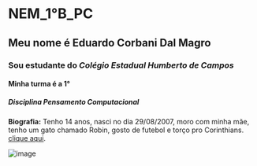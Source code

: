 # **NEM_1°B_PC**
## Meu nome é Eduardo Corbani Dal Magro
### Sou estudante do _Colégio Estadual Humberto de Campos_
#### Minha turma é a 1°
##### Disciplina _Pensamento Computacional_
**Biografia:** Tenho 14 anos, nasci no dia 29/08/2007, moro com minha mãe, tenho um gato chamado Robin, gosto de futebol e torço pro Corinthians.
[clique aqui](https://www.youtube.com/watch?v=P2qvD7LRBAo).

![image](https://user-images.githubusercontent.com/107127010/186660089-4b553cb0-2ef7-408b-99cf-d72499de5a05.png)
